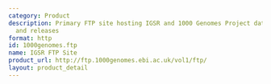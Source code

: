 ```yaml
---
category: Product
description: Primary FTP site hosting IGSR and 1000 Genomes Project data collections
  and releases
format: http
id: 1000genomes.ftp
name: IGSR FTP Site
product_url: http://ftp.1000genomes.ebi.ac.uk/vol1/ftp/
layout: product_detail
---
```

